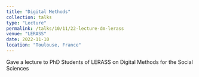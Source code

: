 ```yaml
---
title: "Digital Methods"
collection: talks
type: "Lecture"
permalink: /talks/10/11/22-lecture-dm-lerass
venue: "LERASS"
date: 2022-11-10
location: "Toulouse, France"
---
```


Gave a lecture to PhD Students of LERASS on Digital Methods for the Social Sciences
